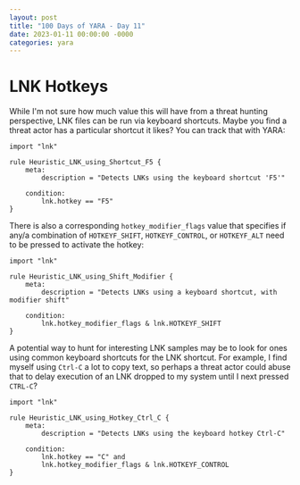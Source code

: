 ```yaml
---
layout: post
title: "100 Days of YARA - Day 11"
date: 2023-01-11 00:00:00 -0000
categories: yara
---
```


# LNK Hotkeys
While I'm not sure how much value this will have from a threat hunting perspective, LNK files can be run via keyboard shortcuts. Maybe you find a threat actor has a particular shortcut it likes? You can track that with YARA:
```
import "lnk"

rule Heuristic_LNK_using_Shortcut_F5 {
    meta:
        description = "Detects LNKs using the keyboard shortcut 'F5'"
        
    condition:
        lnk.hotkey == "F5"
}
```

There is also a corresponding `hotkey_modifier_flags` value that specifies if any/a combination of `HOTKEYF_SHIFT`, `HOTKEYF_CONTROL`, or `HOTKEYF_ALT` need to be pressed to activate the hotkey:
```
import "lnk"

rule Heuristic_LNK_using_Shift_Modifier {
    meta:
        description = "Detects LNKs using a keyboard shortcut, with modifier shift"
        
    condition:
        lnk.hotkey_modifier_flags & lnk.HOTKEYF_SHIFT
}
```

A potential way to hunt for interesting LNK samples may be to look for ones using common keyboard shortcuts for the LNK shortcut. For example, I find myself using `Ctrl-C` a lot to copy text, so perhaps a threat actor could abuse that to delay execution of an LNK dropped to my system until I next pressed `CTRL-C`?
```
import "lnk"

rule Heuristic_LNK_using_Hotkey_Ctrl_C {
    meta:
        description = "Detects LNKs using the keyboard hotkey Ctrl-C"
        
    condition:
        lnk.hotkey == "C" and 
        lnk.hotkey_modifier_flags & lnk.HOTKEYF_CONTROL
}
```